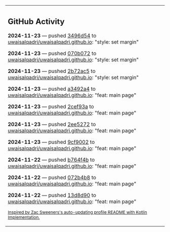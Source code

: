 <table><tr><td valign="top" width="100%">    

## GitHub Activity

**2024-11-23** — pushed [3496d54](https://github.com/uwaisalqadri/uwaisalqadri.github.io/commits/3496d546e4d11301c43b2980a80b09f04ea7fa97) to [uwaisalqadri/uwaisalqadri.github.io](https://github.com/uwaisalqadri/uwaisalqadri.github.io): "style: set margin"

**2024-11-23** — pushed [070b072](https://github.com/uwaisalqadri/uwaisalqadri.github.io/commits/070b0721183a9c2b1e06b3cdf99f3d1a2a1b37ca) to [uwaisalqadri/uwaisalqadri.github.io](https://github.com/uwaisalqadri/uwaisalqadri.github.io): "style: set margin"

**2024-11-23** — pushed [2b72ac5](https://github.com/uwaisalqadri/uwaisalqadri.github.io/commits/2b72ac5fedeb5c89e16f1b78109b159d7d01f912) to [uwaisalqadri/uwaisalqadri.github.io](https://github.com/uwaisalqadri/uwaisalqadri.github.io): "style: set margin"

**2024-11-23** — pushed [a3492a4](https://github.com/uwaisalqadri/uwaisalqadri.github.io/commits/a3492a4d48d6448175339f32da24f4423cae45b9) to [uwaisalqadri/uwaisalqadri.github.io](https://github.com/uwaisalqadri/uwaisalqadri.github.io): "feat: main page"

**2024-11-23** — pushed [2cef93a](https://github.com/uwaisalqadri/uwaisalqadri.github.io/commits/2cef93a9dfa28994799bf2045fddac8a754d1e53) to [uwaisalqadri/uwaisalqadri.github.io](https://github.com/uwaisalqadri/uwaisalqadri.github.io): "feat: main page"

**2024-11-23** — pushed [2ee5272](https://github.com/uwaisalqadri/uwaisalqadri.github.io/commits/2ee5272c81042de3ce9342eec1de72924d9d5b9b) to [uwaisalqadri/uwaisalqadri.github.io](https://github.com/uwaisalqadri/uwaisalqadri.github.io): "feat: main page"

**2024-11-23** — pushed [9cf9002](https://github.com/uwaisalqadri/uwaisalqadri.github.io/commits/9cf9002952d79e3fea1fa2f1a480c3efbf969be8) to [uwaisalqadri/uwaisalqadri.github.io](https://github.com/uwaisalqadri/uwaisalqadri.github.io): "feat: main page"

**2024-11-22** — pushed [b764f4b](https://github.com/uwaisalqadri/uwaisalqadri.github.io/commits/b764f4b241e992afc325b051e49c5898b75d2277) to [uwaisalqadri/uwaisalqadri.github.io](https://github.com/uwaisalqadri/uwaisalqadri.github.io): "feat: main page"

**2024-11-22** — pushed [072b4b8](https://github.com/uwaisalqadri/uwaisalqadri.github.io/commits/072b4b839c63a6e98ca4b6d035b25ba7c2c99ec6) to [uwaisalqadri/uwaisalqadri.github.io](https://github.com/uwaisalqadri/uwaisalqadri.github.io): "feat: main page"

**2024-11-22** — pushed [13d8d90](https://github.com/uwaisalqadri/uwaisalqadri.github.io/commits/13d8d90103244a78e84fd33851fdc9f0e6a1e3bd) to [uwaisalqadri/uwaisalqadri.github.io](https://github.com/uwaisalqadri/uwaisalqadri.github.io): "feat: main page"
                
<sub><a href="https://github.com/ZacSweers/ZacSweers/">Inspired by Zac Sweeners's auto-updating profile README with Kotlin Implementation.</a></sub>
        